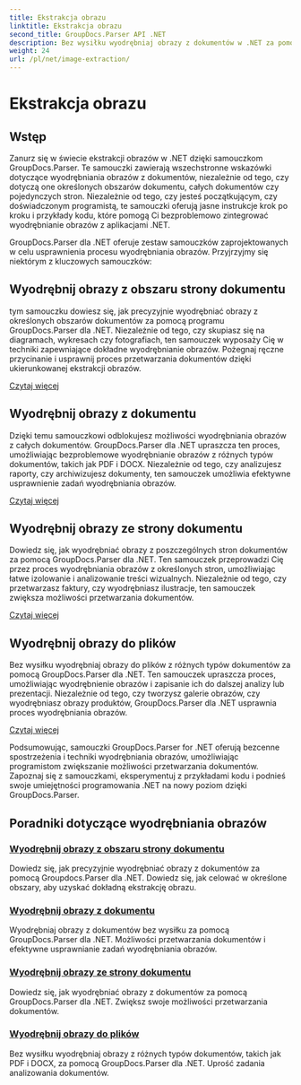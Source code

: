 ```yaml
---
title: Ekstrakcja obrazu
linktitle: Ekstrakcja obrazu
second_title: GroupDocs.Parser API .NET
description: Bez wysiłku wyodrębniaj obrazy z dokumentów w .NET za pomocą GroupDocs.Parser. Zwiększ swoje możliwości przetwarzania dokumentów dzięki dokładnym technikom ekstrakcji obrazów.
weight: 24
url: /pl/net/image-extraction/
---
```


# Ekstrakcja obrazu

## Wstęp

Zanurz się w świecie ekstrakcji obrazów w .NET dzięki samouczkom GroupDocs.Parser. Te samouczki zawierają wszechstronne wskazówki dotyczące wyodrębniania obrazów z dokumentów, niezależnie od tego, czy dotyczą one określonych obszarów dokumentu, całych dokumentów czy pojedynczych stron. Niezależnie od tego, czy jesteś początkującym, czy doświadczonym programistą, te samouczki oferują jasne instrukcje krok po kroku i przykłady kodu, które pomogą Ci bezproblemowo zintegrować wyodrębnianie obrazów z aplikacjami .NET.

GroupDocs.Parser dla .NET oferuje zestaw samouczków zaprojektowanych w celu usprawnienia procesu wyodrębniania obrazów. Przyjrzyjmy się niektórym z kluczowych samouczków:

## Wyodrębnij obrazy z obszaru strony dokumentu
tym samouczku dowiesz się, jak precyzyjnie wyodrębniać obrazy z określonych obszarów dokumentów za pomocą programu GroupDocs.Parser dla .NET. Niezależnie od tego, czy skupiasz się na diagramach, wykresach czy fotografiach, ten samouczek wyposaży Cię w techniki zapewniające dokładne wyodrębnianie obrazów. Pożegnaj ręczne przycinanie i usprawnij proces przetwarzania dokumentów dzięki ukierunkowanej ekstrakcji obrazów.

[Czytaj więcej](./extract-images-from-document-page-area/)

## Wyodrębnij obrazy z dokumentu
Dzięki temu samouczkowi odblokujesz możliwości wyodrębniania obrazów z całych dokumentów. GroupDocs.Parser dla .NET upraszcza ten proces, umożliwiając bezproblemowe wyodrębnianie obrazów z różnych typów dokumentów, takich jak PDF i DOCX. Niezależnie od tego, czy analizujesz raporty, czy archiwizujesz dokumenty, ten samouczek umożliwia efektywne usprawnienie zadań wyodrębniania obrazów.

[Czytaj więcej](./extract-images-from-document/)

## Wyodrębnij obrazy ze strony dokumentu
Dowiedz się, jak wyodrębniać obrazy z poszczególnych stron dokumentów za pomocą GroupDocs.Parser dla .NET. Ten samouczek przeprowadzi Cię przez proces wyodrębniania obrazów z określonych stron, umożliwiając łatwe izolowanie i analizowanie treści wizualnych. Niezależnie od tego, czy przetwarzasz faktury, czy wyodrębniasz ilustracje, ten samouczek zwiększa możliwości przetwarzania dokumentów.

[Czytaj więcej](./extract-images-from-document-page/)

## Wyodrębnij obrazy do plików
Bez wysiłku wyodrębniaj obrazy do plików z różnych typów dokumentów za pomocą GroupDocs.Parser dla .NET. Ten samouczek upraszcza proces, umożliwiając wyodrębnienie obrazów i zapisanie ich do dalszej analizy lub prezentacji. Niezależnie od tego, czy tworzysz galerie obrazów, czy wyodrębniasz obrazy produktów, GroupDocs.Parser dla .NET usprawnia proces wyodrębniania obrazów.

[Czytaj więcej](./extract-images-to-files/)

Podsumowując, samouczki GroupDocs.Parser for .NET oferują bezcenne spostrzeżenia i techniki wyodrębniania obrazów, umożliwiając programistom zwiększanie możliwości przetwarzania dokumentów. Zapoznaj się z samouczkami, eksperymentuj z przykładami kodu i podnieś swoje umiejętności programowania .NET na nowy poziom dzięki GroupDocs.Parser.
## Poradniki dotyczące wyodrębniania obrazów
### [Wyodrębnij obrazy z obszaru strony dokumentu](./extract-images-from-document-page-area/)
Dowiedz się, jak precyzyjnie wyodrębniać obrazy z dokumentów za pomocą Groupdocs.Parser dla .NET. Dowiedz się, jak celować w określone obszary, aby uzyskać dokładną ekstrakcję obrazu.
### [Wyodrębnij obrazy z dokumentu](./extract-images-from-document/)
Wyodrębniaj obrazy z dokumentów bez wysiłku za pomocą GroupDocs.Parser dla .NET. Możliwości przetwarzania dokumentów i efektywne usprawnianie zadań wyodrębniania obrazów.
### [Wyodrębnij obrazy ze strony dokumentu](./extract-images-from-document-page/)
Dowiedz się, jak wyodrębniać obrazy z dokumentów za pomocą GroupDocs.Parser dla .NET. Zwiększ swoje możliwości przetwarzania dokumentów.
### [Wyodrębnij obrazy do plików](./extract-images-to-files/)
Bez wysiłku wyodrębniaj obrazy z różnych typów dokumentów, takich jak PDF i DOCX, za pomocą GroupDocs.Parser dla .NET. Uprość zadania analizowania dokumentów.